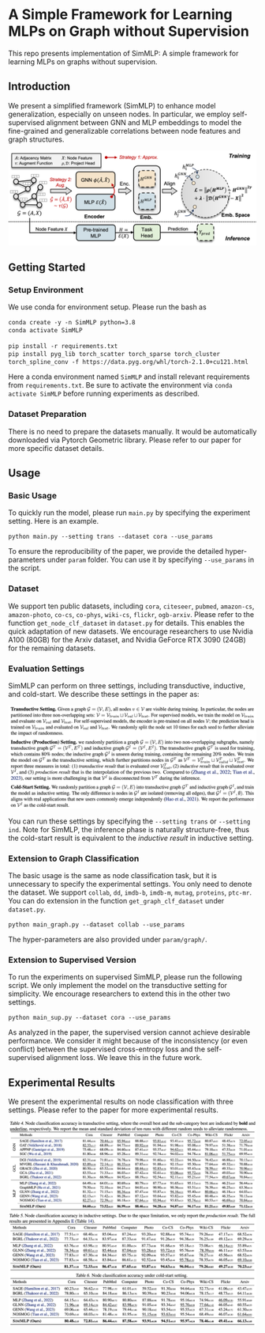 # A Simple Framework for Learning MLPs on Graph without Supervision

This repo presents implementation of SimMLP: A simple framework for learning MLPs on graphs without supervision. 

## Introduction

We present a simplified framework (SimMLP) to enhance model generalization, especially on unseen nodes. In particular, we employ self-supervised alignment between GNN and MLP embeddings to model the fine-grained and generalizable correlations between node features and graph structures. 

<img src="SimMLP.png">

## Getting Started

### Setup Environment

We use conda for environment setup. Please run the bash as 
```
conda create -y -n SimMLP python=3.8
conda activate SimMLP

pip install -r requirements.txt
pip install pyg_lib torch_scatter torch_sparse torch_cluster torch_spline_conv -f https://data.pyg.org/whl/torch-2.1.0+cu121.html
```

Here a conda environment named `SimMLP` and install relevant requirements from `requirements.txt`. Be sure to activate the environment via `conda activate SimMLP` before running experiments as described. 

### Dataset Preparation

There is no need to prepare the datasets manually. It would be automatically downloaded via Pytorch Geometric library. Please refer to our paper for more specific dataset details. 

## Usage

### Basic Usage

To quickly run the model, please run `main.py` by specifying the experiment setting. Here is an example.

```
python main.py --setting trans --dataset cora --use_params
```

To ensure the reproducibility of the paper, we provide the detailed hyper-parameters under `param` folder. You can use it by specifying `--use_params` in the script. 

### Dataset

We support ten public datasets, including `cora`, `citeseer`, `pubmed`, `amazon-cs`, `amazon-photo`, `co-cs`, `co-phys`, `wiki-cs`, `flickr`, `ogb-arxiv`. Please refer to the function `get_node_clf_dataset` in `dataset.py` for details. This enables the quick adaptation of new datasets. We encourage researchers to use Nvidia A100 (80GB) for the Arxiv dataset, and Nvidia GeForce RTX 3090 (24GB) for the remaining datasets. 

### Evaluation Settings

SimMLP can perform on three settings, including transductive, inductive, and cold-start. We describe these settings in the paper as: 

<img src="settings.png">

You can run these settings by specifying the `--setting trans` or `--setting ind`. Note for SimMLP, the inference phase is naturally structure-free, thus the cold-start result is equivalent to the *inductive result* in inductive setting. 


### Extension to Graph Classification

The basic usage is the same as node classification task, but it is unnecessary to specify the experimental settings. You only need to denote the dataset. We support `collab`, `dd`, `imdb-b`, `imdb-m`, `mutag`, `proteins`, `ptc-mr`. You can do extension in the function `get_graph_clf_dataset` under `dataset.py`. 

```
python main_graph.py --dataset collab --use_params
```

The hyper-parameters are also provided under `param/graph/`.

### Extension to Supervised Version

To run the experiments on supervised SimMLP, please run the following script. We only implement the model on the transductive setting for simplicity. We encourage researchers to extend this in the other two settings. 

```
python main_sup.py --dataset cora --use_params
```

As analyzed in the paper, the supervised version cannot achieve desirable performance. We consider it might because of the inconsistency (or even conflict) between the supervised cross-entropy loss and the self-supervised alignment loss. We leave this in the future work. 

## Experimental Results

We present the experimental results on node classification with three settings. Please refer to the paper for more experimental results. 

<img src="result_trans.png">

<img src="result_ind_cold.png">
